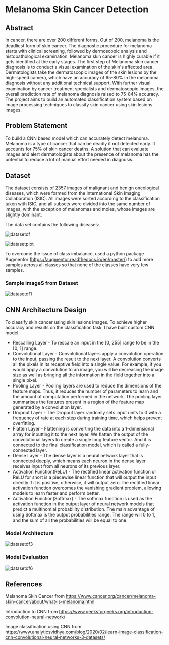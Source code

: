 # Melanoma Skin Cancer Detection

## Abstract
In cancer, there are over 200 different forms. Out of 200, melanoma is the deadliest form of skin cancer. The diagnostic procedure for melanoma starts with clinical screening, followed by dermoscopic analysis and histopathological examination. Melanoma skin cancer is highly curable if it gets identified at the early stages. The first step of Melanoma skin cancer diagnosis is to conduct a visual examination of the skin's affected area. Dermatologists take the dermatoscopic images of the skin lesions by the high-speed camera, which have an accuracy of 65-80% in the melanoma diagnosis without any additional technical support. With further visual examination by cancer treatment specialists and dermatoscopic images, the overall prediction rate of melanoma diagnosis raised to 75-84% accuracy. The project aims to build an automated classification system based on image processing techniques to classify skin cancer using skin lesions images.

## Problem Statement
To build a CNN based model which can accurately detect melanoma. Melanoma is a type of cancer that can be deadly if not detected early. It accounts for 75% of skin cancer deaths. A solution that can evaluate images and alert dermatologists about the presence of melanoma has the potential to reduce a lot of manual effort needed in diagnosis.


## Dataset
The dataset consists of 2357 images of malignant and benign oncological diseases, which were formed from the International Skin Imaging Collaboration (ISIC). All images were sorted according to the classification taken with ISIC, and all subsets were divided into the same number of images, with the exception of melanomas and moles, whose images are slightly dominant.

The data set contains the following diseases:

![datasetdf](https://github.com/sbksum/CNN_MelanomaDetection/blob/main/Readme_Files/4.png)

![datasetplot](https://github.com/sbksum/CNN_MelanomaDetection/blob/main/Readme_Files/2.png)

To overcome the issue of class imbalance, used a python package  Augmentor (https://augmentor.readthedocs.io/en/master/) to add more samples across all classes so that none of the classes have very few samples.

### Sample imageS from Dataset

![datasetdf1](https://github.com/sbksum/CNN_MelanomaDetection/blob/main/Readme_Files/1.png)

## CNN Architecture Design
To classify skin cancer using skin lesions images. To achieve higher accuracy and results on the classification task, I have built custom CNN model.

- Rescalling Layer - To rescale an input in the [0, 255] range to be in the [0, 1] range.
- Convolutional Layer - Convolutional layers apply a convolution operation to the input, passing the result to the next layer. A convolution converts all the pixels in its receptive field into a single value. For example, if you would apply a convolution to an image, you will be decreasing the image size as well as bringing all the information in the field together into a single pixel. 
- Pooling Layer - Pooling layers are used to reduce the dimensions of the feature maps. Thus, it reduces the number of parameters to learn and the amount of computation performed in the network. The pooling layer summarises the features present in a region of the feature map generated by a convolution layer.
- Dropout Layer - The Dropout layer randomly sets input units to 0 with a frequency of rate at each step during training time, which helps prevent overfitting.
- Flatten Layer - Flattening is converting the data into a 1-dimensional array for inputting it to the next layer. We flatten the output of the convolutional layers to create a single long feature vector. And it is connected to the final classification model, which is called a fully-connected layer.
- Dense Layer - The dense layer is a neural network layer that is connected deeply, which means each neuron in the dense layer receives input from all neurons of its previous layer.
- Activation Function(ReLU) - The rectified linear activation function or ReLU for short is a piecewise linear function that will output the input directly if it is positive, otherwise, it will output zero.The rectified linear activation function overcomes the vanishing gradient problem, allowing models to learn faster and perform better.
- Activation Function(Softmax) - The softmax function is used as the activation function in the output layer of neural network models that predict a multinomial probability distribution. The main advantage of using Softmax is the output probabilities range. The range will 0 to 1, and the sum of all the probabilities will be equal to one.

### Model Architecture
![datasetdf3](https://github.com/sbksum/CNN_MelanomaDetection/blob/main/Readme_Files/3.png)

### Model Evaluation
![datasetdf6](https://github.com/sbksum/CNN_MelanomaDetection/blob/main/Readme_Files/6.png)

## References
Melanoma Skin Cancer from https://www.cancer.org/cancer/melanoma-skin-cancer/about/what-is-melanoma.html

Introduction to CNN from https://www.geeksforgeeks.org/introduction-convolution-neural-network/

Image classification using CNN from https://www.analyticsvidhya.com/blog/2020/02/learn-image-classification-cnn-convolutional-neural-networks-3-datasets/



